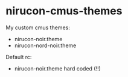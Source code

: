 # nirucon-cmus-themes
My custom cmus themes:

- nirucon-noir.theme
- nirucon-nord-noir.theme

Default rc:
- nirucon-noir.theme hard coded (!!)
